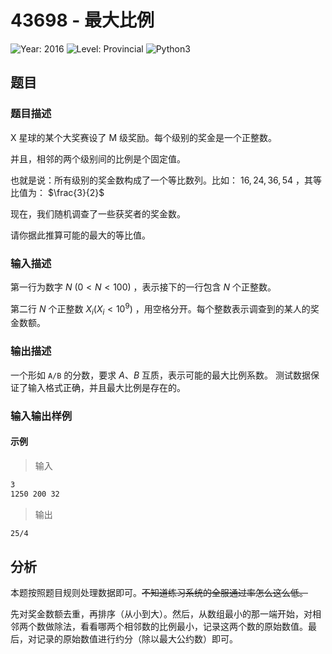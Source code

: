 # 43698 - 最大比例

![Year: 2016](https://img.shields.io/badge/Year-2016-white)
![Level: Provincial](https://img.shields.io/badge/Level-Provincial-blue)
![Python3](https://img.shields.io/badge/Python3-AC-green)

## 题目

### 题目描述

X 星球的某个大奖赛设了 M 级奖励。每个级别的奖金是一个正整数。

并且，相邻的两个级别间的比例是个固定值。

也就是说：所有级别的奖金数构成了一个等比数列。比如： $16,24,36,54$ ，其等比值为： $\frac{3}{2}$

现在，我们随机调查了一些获奖者的奖金数。

请你据此推算可能的最大的等比值。

### 输入描述

第一行为数字 $N$ $(0<N<100)$ ，表示接下的一行包含 $N$ 个正整数。

第二行 $N$ 个正整数 $X_i (X_i<10^9)$ ，用空格分开。每个整数表示调查到的某人的奖金数额。

### 输出描述

一个形如 `A/B` 的分数，要求 $A、B$ 互质，表示可能的最大比例系数。
测试数据保证了输入格式正确，并且最大比例是存在的。

### 输入输出样例

#### 示例

> 输入

```txt
3
1250 200 32
```

> 输出

```txt
25/4
```

## 分析

本题按照题目规则处理数据即可。~~不知道练习系统的全服通过率怎么这么低。~~

先对奖金数额去重，再排序（从小到大）。然后，从数组最小的那一端开始，对相邻两个数做除法，看看哪两个相邻数的比例最小，记录这两个数的原始数值。最后，对记录的原始数值进行约分（除以最大公约数）即可。
